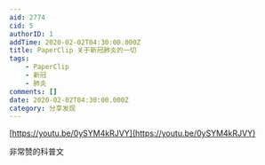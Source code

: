 ```yaml
---
aid: 2774
cid: 5
authorID: 1
addTime: 2020-02-02T04:30:00.000Z
title: PaperClip 关于新冠肺炎的一切
tags:
    - PaperClip
    - 新冠
    - 肺炎
comments: []
date: 2020-02-02T04:30:00.000Z
category: 分享发现
---
```


[https://youtu.be/0ySYM4kRJVY](https://youtu.be/0ySYM4kRJVY)

非常赞的科普文
